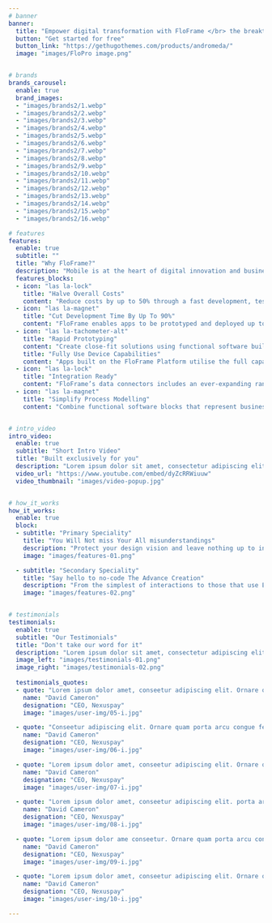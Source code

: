 ```yaml
---
# banner
banner:
  title: "Empower digital transformation with FloFrame </br> the breakthrough </br> #1 NO-CODE NATIVE </br> app development platform"
  button: "Get started for free"
  button_link: "https://gethugothemes.com/products/andromeda/"
  image: "images/FloPro image.png"


# brands
brands_carousel:
  enable: true
  brand_images:
  - "images/brands2/1.webp"
  - "images/brands2/2.webp"
  - "images/brands2/3.webp" 
  - "images/brands2/4.webp"
  - "images/brands2/5.webp"
  - "images/brands2/6.webp"
  - "images/brands2/7.webp"
  - "images/brands2/8.webp" 
  - "images/brands2/9.webp"
  - "images/brands2/10.webp"
  - "images/brands2/11.webp"
  - "images/brands2/12.webp"
  - "images/brands2/13.webp" 
  - "images/brands2/14.webp"
  - "images/brands2/15.webp"
  - "images/brands2/16.webp"

# features
features:
  enable: true
  subtitle: ""
  title: "Why FloFrame?"
  description: "Mobile is at the heart of digital innovation and business transformation. Even with the introduction of agile development techniques, coding new native apps continues to be a costly and time-consuming process. The FloFrame platform allows organisations to rapidly design and deliver innovative mobile solutions that perfectly serve their business."
  features_blocks:
  - icon: "las la-lock"
    title: "Halve Overall Costs"
    content: "Reduce costs by up to 50% through a fast development, testing and refining process. Improve user experience, productivity and data quality as well as reducing costs associated with training and user errors."
  - icon: "las la-magnet"
    title: "Cut Development Time By Up To 90%"
    content: "FloFrame enables apps to be prototyped and deployed up to 90% faster than when using traditional agile software development techniques."
  - icon: "las la-tachometer-alt"
    title: "Rapid Prototyping"
    content: "Create close-fit solutions using functional software building blocks; units of logic that deliver an optimal balance of power, utility & usability."
    title: "Fully Use Device Capabilities"
    content: "Apps built on the FloFrame Platform utilise the full capability of mobile device hardware, operating system, user interface and security features."
  - icon: "las la-lock"
    title: "Integration Ready"
    content: "FloFrame’s data connectors includes an ever-expanding range of cloud file systems, databases & API end points to fully integrate with existing IT systems."
  - icon: "las la-magnet"
    title: "Simplify Process Modelling"
    content: "Combine functional software blocks that represent business data as well as processes to model virtually any area of your organisation."


# intro_video
intro_video:   
  enable: true
  subtitle: "Short Intro Video"
  title: "Built exclusively for you"
  description: "Lorem ipsum dolor sit amet, consectetur adipiscing elit. Morbi egestas <br> Werat viverra id et aliquet. vulputate egestas sollicitudin."
  video_url: "https://www.youtube.com/embed/dyZcRRWiuuw"
  video_thumbnail: "images/video-popup.jpg"


# how_it_works
how_it_works:   
  enable: true
  block:
  - subtitle: "Primary Speciality"
    title: "You Will Not miss Your All misunderstandings"
    description: "Protect your design vision and leave nothing up to interpretation with interaction recipes. Quickly share and access all your team members interactions by using libraries, ensuring consistency throughout the."
    image: "images/features-01.png"

  - subtitle: "Secondary Speciality"
    title: "Say hello to no-code The Advance Creation"
    description: "From the simplest of interactions to those that use Excel-gradeing formulas, ProtoPie can handle them all. Make mind-blowing of New interactions everyday without ever having to write any new code."
    image: "images/features-02.png"


# testimonials
testimonials:   
  enable: true
  subtitle: "Our Testimonials"
  title: "Don't take our word for it"
  description: "Lorem ipsum dolor sit amet, consectetur adipiscing elit. Morbi egestas <br> Werat viverra id et aliquet. vulputate egestas sollicitudin."
  image_left: "images/testimonials-01.png"
  image_right: "images/testimonials-02.png"
  
  testimonials_quotes:
  - quote: "Lorem ipsum dolor amet, conseetur adipiscing elit. Ornare quam porta arcu congue felis volutpat. Vitae lectudbfs dolor faucibus"
    name: "David Cameron"
    designation: "CEO, Nexuspay"
    image: "images/user-img/05-i.jpg"

  - quote: "Conseetur adipiscing elit. Ornare quam porta arcu congue felis volutpat. Vitae lectudbfs pellentesque vitae dolor faucibus"
    name: "David Cameron"
    designation: "CEO, Nexuspay"
    image: "images/user-img/06-i.jpg"

  - quote: "Lorem ipsum dolor amet, conseetur adipiscing elit. Ornare quam porta arcu congue felis volutpat. Vitae lectudbfs pellentesque vitae dolor"
    name: "David Cameron"
    designation: "CEO, Nexuspay"
    image: "images/user-img/07-i.jpg"

  - quote: "Lorem ipsum dolor amet, conseetur adipiscing elit. porta arcu congue felis volutpat. Vitae lectudbfs pellentesque vitae dolor faucibus"
    name: "David Cameron"
    designation: "CEO, Nexuspay"
    image: "images/user-img/08-i.jpg"

  - quote: "Lorem ipsum dolor ame conseetur. Ornare quam porta arcu congue felis volutpat. Vitae lectudbfs pellentesque vitae dolor faucibus"
    name: "David Cameron"
    designation: "CEO, Nexuspay"
    image: "images/user-img/09-i.jpg"

  - quote: "Lorem ipsum dolor amet, conseetur adipiscing elit. Ornare quam porta arcu congue lectudbfs pellentesque vitae dolor faucibus"
    name: "David Cameron"
    designation: "CEO, Nexuspay"
    image: "images/user-img/10-i.jpg"

---
```

